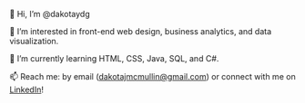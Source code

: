 👋 Hi, I’m @dakotaydg

👀 I’m interested in front-end web design, business analytics, and data visualization.

🌱 I’m currently learning HTML, CSS, Java, SQL, and C#.

📫 Reach me: by email (dakotajmcmullin@gmail.com) or connect with me on <a href="https://www.linkedin.com/in/dakota-m">LinkedIn</a>!

<!---
dakotaydg/dakotaydg is a ✨ special ✨ repository because its `README.md` (this file) appears on your GitHub profile.
You can click the Preview link to take a look at your changes.
--->
